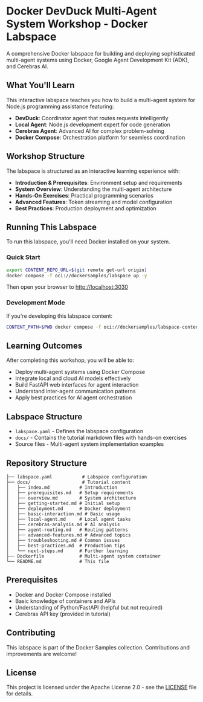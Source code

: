 # Docker DevDuck Multi-Agent System Workshop - Docker Labspace

A comprehensive Docker labspace for building and deploying sophisticated multi-agent systems using Docker, Google Agent Development Kit (ADK), and Cerebras AI.

## What You'll Learn

This interactive labspace teaches you how to build a multi-agent system for Node.js programming assistance featuring:

- **DevDuck**: Coordinator agent that routes requests intelligently
- **Local Agent**: Node.js development expert for code generation  
- **Cerebras Agent**: Advanced AI for complex problem-solving
- **Docker Compose**: Orchestration platform for seamless coordination

## Workshop Structure

The labspace is structured as an interactive learning experience with:

- **Introduction & Prerequisites**: Environment setup and requirements
- **System Overview**: Understanding the multi-agent architecture  
- **Hands-On Exercises**: Practical programming scenarios
- **Advanced Features**: Token streaming and model configuration
- **Best Practices**: Production deployment and optimization

## Running This Labspace

To run this labspace, you'll need Docker installed on your system.

### Quick Start

```bash
export CONTENT_REPO_URL=$(git remote get-url origin)
docker compose -f oci://dockersamples/labspace up -y
```

Then open your browser to [http://localhost:3030](http://localhost:3030)

### Development Mode

If you're developing this labspace content:

```bash
CONTENT_PATH=$PWD docker compose -f oci://dockersamples/labspace-content-dev up
```

## Learning Outcomes

After completing this workshop, you will be able to:

- Deploy multi-agent systems using Docker Compose
- Integrate local and cloud AI models effectively  
- Build FastAPI web interfaces for agent interaction
- Understand inter-agent communication patterns
- Apply best practices for AI agent orchestration

## Labspace Structure

- `labspace.yaml` - Defines the labspace configuration
- `docs/` - Contains the tutorial markdown files with hands-on exercises
- Source files - Multi-agent system implementation examples

## Repository Structure

```
├── labspace.yaml           # Labspace configuration
├── docs/                   # Tutorial content
│   ├── index.md           # Introduction
│   ├── prerequisites.md   # Setup requirements  
│   ├── overview.md        # System architecture
│   ├── getting-started.md # Initial setup
│   ├── deployment.md      # Docker deployment
│   ├── basic-interaction.md # Basic usage
│   ├── local-agent.md     # Local agent tasks
│   ├── cerebras-analysis.md # AI analysis
│   ├── agent-routing.md   # Routing patterns
│   ├── advanced-features.md # Advanced topics
│   ├── troubleshooting.md # Common issues
│   ├── best-practices.md  # Production tips
│   └── next-steps.md      # Further learning
├── Dockerfile             # Multi-agent system container
└── README.md              # This file
```

## Prerequisites

- Docker and Docker Compose installed
- Basic knowledge of containers and APIs
- Understanding of Python/FastAPI (helpful but not required)
- Cerebras API key (provided in tutorial)

## Contributing

This labspace is part of the Docker Samples collection. Contributions and improvements are welcome!

## License

This project is licensed under the Apache License 2.0 - see the [LICENSE](LICENSE) file for details.
